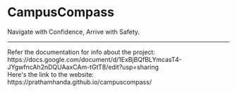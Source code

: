 # CampusCompass
Navigate with Confidence, Arrive with Safety.
<hr>
Refer the documentation for info about the project: <br>
https://docs.google.com/document/d/1ExBjBQfBLYmcasT4-JYgwfncAh2nDQUAaxCAm-tGtT8/edit?usp=sharing
<br>
Here's the link to the website:
<br>
https://prathamhanda.github.io/campuscompass/

